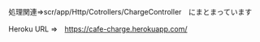 処理関連⇒scr/app/Http/Cotrollers/ChargeController　にまとまっています

Heroku URL ⇒　https://cafe-charge.herokuapp.com/